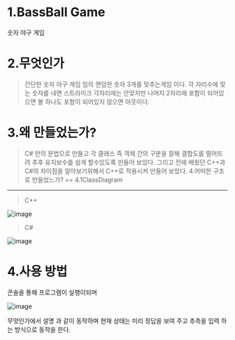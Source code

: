 1.BassBall Game
==
숫자 야구 게임

2.무엇인가
=
>간단한 숫자 야구 게임
>임의 랜덤한 숫자 3개를 맞추는게임 이다. 각 자리수에 맞는 숫자를 내면 스트라이크 각자리에는 안맞지만 나머지 2자리에 포함이 되어있으면 볼
 하나도 포함이 되어있지 않으면 아웃이다.
 
3.왜 만들었는가?
 ==
>C# 만의 문법으로 만들고 각 클래스 즉 객체 간의 구분을 잘해 결합도를 떨어뜨려 추후 유지보수를 쉽게 할수있도록 만들어 보았다.
>그리고 전에 배웠던 C++과 C#의 차이점을 알아보기위해서 C++로 적용시켜 만들어 보았다.
4.어떠한 구조로 만들었느가?
==
4.1ClassDiagram
------------
>C++

![image](https://user-images.githubusercontent.com/49605999/62817471-71b71300-bb72-11e9-9367-d1ac94ba33e2.png)

>C#

![image](https://user-images.githubusercontent.com/49605999/62817493-be9ae980-bb72-11e9-8271-32a1adeddae0.png)


4.사용 방법
==

콘솔을 통해 프로그램이 실행이되며

![image](https://user-images.githubusercontent.com/49605999/62817505-03bf1b80-bb73-11e9-8f5d-e248213ba742.png)

 무엇인가에서 설명 과 같이 동작하며 현재 상태는 미리 정답을 보여 주고 추측을 입력 하는 방식으로 동작을 한다.



